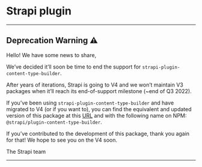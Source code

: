 # Strapi plugin

---

## Deprecation Warning :warning:

Hello! We have some news to share,

We’ve decided it’ll soon be time to end the support for `strapi-plugin-content-type-builder`.

After years of iterations, Strapi is going to V4 and we won’t maintain V3 packages when it’ll reach its end-of-support milestone (~end of Q3 2022).

If you’ve been using `strapi-plugin-content-type-builder` and have migrated to V4 (or if you want to), you can find the equivalent and updated version of this package at this [URL](https://github.com/strapi/strapi/tree/master/packages/core/content-type-builder) and with the following name on NPM: `@strapi/plugin-content-type-builder`.

If you’ve contributed to the development of this package, thank you again for that! We hope to see you on the V4 soon.

The Strapi team

---
